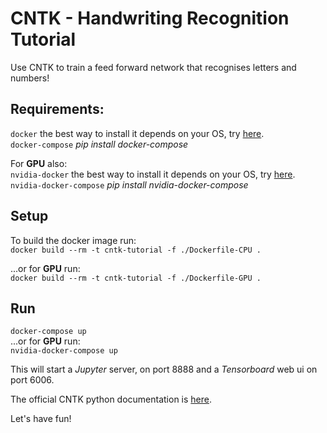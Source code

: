 # CNTK - Handwriting Recognition Tutorial

Use CNTK to train a feed forward network that recognises letters and numbers!

## Requirements:
`docker`  the best way to install it depends on your OS, try [here](https://www.docker.com/community-edition).  
`docker-compose`  *pip install docker-compose*  

For **GPU** also:  
`nvidia-docker`  the best way to install it depends on your OS, try [here](https://github.com/NVIDIA/nvidia-docker/wiki/Installation).  
`nvidia-docker-compose`  *pip install nvidia-docker-compose*  

## Setup
To build the docker image run:  
`docker build --rm -t cntk-tutorial -f ./Dockerfile-CPU .`  

...or for **GPU** run:  
`docker build --rm -t cntk-tutorial -f ./Dockerfile-GPU .`  

## Run
`docker-compose up`  
...or for **GPU** run:  
`nvidia-docker-compose up`

This will start a *Jupyter* server, on port 8888 and a *Tensorboard* web ui on port 6006.

The official CNTK python documentation is [here](https://www.cntk.ai/pythondocs/).

Let's have fun!
